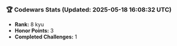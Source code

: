 ### 🏆 Codewars Stats (Updated: 2025-05-18 16:08:32 UTC)

- **Rank:** 8 kyu
- **Honor Points:** 3
- **Completed Challenges:** 1

